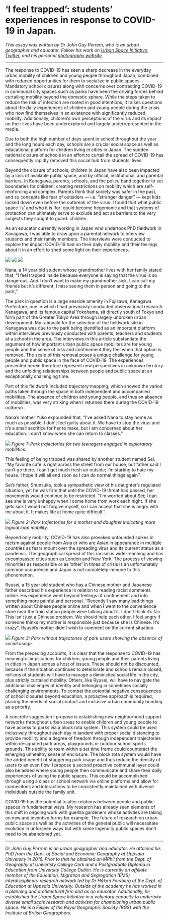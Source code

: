 # ‘I feel trapped’: students’ experiences in response to COVID-19 in Japan. 

_This essay was written by Dr John Guy Perrem, who is an urban geographer and educator. Follow his work on [Urban Space Initiative](http://www.urbanspaceinitiative.com/), [Twitter](https://twitter.com/UrbanSpaceInit), and his personal [photography website](https://spacesofcontemplation.com/)._

---

The response to COVID-19 has seen a sharp decrease in the everyday urban mobility of children and young people throughout Japan, combined with reduced opportunities for them to socialize in public spaces. Mandatory school closures along with concerns over contracting COVID-19 in communal city spaces such as parks have been the driving forces behind curtailing mobility beyond the domestic sphere. While the steps taken to reduce the risk of infection are rooted in good intentions, it raises questions about the daily experiences of children and young people during the crisis who now find themselves in an existence with significantly reduced mobility. Additionally, children’s own perceptions of the virus and its impact on their lives have been underexplored and largely underrepresented in the media.      

Due to both the high number of days spent in school throughout the year and the long hours each day, schools are a crucial social space as well as educational platform for children living in cities in Japan. The sudden national closure of schools in an effort to curtail the spread of COVID-19 has consequently rapidly removed this social hub from students’ lives. 

Beyond the closure of schools, children in Japan have also been impacted by a loss of available public space, and by official, institutional, and parental barriers. In Kanagawa, parents, schools, and the police band together to set boundaries for children, creating restrictions on mobility which are self-reinforcing and complex. Parents think that society was safer in the past, and so concepts like fear of outsiders — i.e. “stranger danger” — kept kids locked down even before the outbreak of the virus. I found that what public space ‘is’ and who it is ‘for’ could become hegemonic and that systems of protection can ultimately serve to exclude and act as barriers to the very subjects they sought to guard: children.

As an educator currently working in Japan who undertook PhD fieldwork in Kanagawa, I was able to draw upon a parental network to interview students and their family members. The interviews were conducted to explore the impact COVID-19 had on their daily mobility and their feelings about it in an effort to shed some light on their experiences.

![](urbanmobilities3.jpg)
![](urbanmobilities4.jpg)
![](urbanmobilities5.jpg)

Nana, a 14 year old student whose grandmother lives with her family stated that,
“I feel trapped inside because everyone is saying that the virus is so dangerous. And I don’t want to make my grandmother sick. I can call my friends but it’s different, I miss seeing them in person and going to the park,”

The park in question is a large seaside amenity in Fujisawa, Kanagawa Prefecture, one in which I had previously conducted observational research. Kanagawa, and its famous capital Yokohama, sit directly south of Tokyo and form part of the Greater Tokyo Area through largely unbroken urban development. My rationale for the selection of the fieldwork site in Kanagawa was due to the park being identified as an important platform within interviews previously conducted with parents, teachers and students at a school in the area. The interviews in this article substantiate the argument of how important urban public space mobilites are for young people and the sense of loss and confinement they feel when that option is removed. The scale of this removal poses a unique challenge for young people and public space in the face of COVID-19. The experiences presented herein therefore represent new perspectives in unknown territory and the unfolding relationships between people and public space at an exceptionally challenging time.

Part of this fieldwork included trajectory mapping, which showed the varied paths taken through the space in both independent and accompanied mobilities. The absence of children and young people, and thus an absence of mobilities, was very striking when I returned there during the COVID-19 outbreak.  

Nana’s mother Yuko expounded that, “I’ve asked Nana to stay home as much as possible. I don’t feel guilty about it. We have to stop the virus and it’s a small sacrifice for her to make, but I am concerned about her education. I don’t know when she can return to classes.” 

![](urbanmobilities6.png)
_Figure 1: Park trajectories for two teenagers engaged in exploratory mobilities._

This feeling of being trapped was shared by another student named Sei. ‘‘My favorite café is right across the street from our house, but father said I can’t go there. I can’t get much fresh air outside; I’m starting to hate my house. I hope it will all end soon so I can do normal things again’’. 

Sei’s father, Shunsuke, took a sympathetic view of his daughter’s regulated situation, yet he was firm that until the COVID-19 threat had passed, her movements would continue to be restricted. ‘‘I’m worried about Sei; I can see she is very unhappy when I come home from work each night. If she gets sick I would not forgive myself, so I can accept that she is angry with me about it. It makes life at home quite difficult’’.


![](urbanmobilities1.png)
_Figure 2: Park trajectories for a mother and daughter indicating more logical loop mobility._

Beyond only mobility, COVID-19 has also provoked unfounded spikes in racism against people from Asia or who are Asian in appearance in multiple countries as fears mount over the spreading virus and its current status as a pandemic. The geographical spread of this racism is wide-reaching and has encompassed cities such as London and New York. The process of viewing minorities as responsible or as ‘other’ in times of crisis is an unfortunately common occurrence and Japan is not completely immune to this phenomenon. 

Ryusei, a 15 year old student who has a Chinese mother and Japanese father described his experience in relation to reading racist comments online. His experience went beyond feelings of confinement and into something more painful and personal. ‘‘Recently I saw many bad things written about Chinese people online and when I went to the convenience store near the train station people were talking about it. I don’t think it’s fair. This isn’t just a Chinese problem. We should help each other. I feel angry if someone thinks my mother is responsible just because she is Chinese. It’s crazy’’. Ryusei’s mother didn’t wish to comment on the current situation. 

![](urbanmobilities2.png)
_Figure 3: Park without trajectories of park users showing the absence of social usage._

From the preceding accounts, it is clear that the response to COVID-19 has meaningful implications for children, young people and their parents living in cities in Japan across a host of issues. These should not be discounted, because if the situation continues to deteriorate and schools remain closed, millions of students will have to manage a diminished social life in the city, plus strictly curtailed mobility. Others, like Ryusei, will have to navigate the additional challenges of identity and belonging in sometimes socially challenging environments. To combat the potential negative consequences of school closures beyond education, a proactive approach is required, placing the needs of social contact and inclusive urban community bonding as a priority. 

A concrete suggestion I propose is establishing new neighborhood support networks throughout urban areas to enable children and young people to have access to parks via a block rota system. This system could be used inclusively throughout each day in tandem with proper social distancing to provide mobility and a degree of freedom through independent trajectories within designated park areas, playgrounds or outdoor school sports grounds. This ability to roam within a set time frame could counteract the emerging unhealthy sense of enclosure. The block rota system would have the added benefit of staggering park usage and thus reduce the density of users to an even flow. I propose a second proactive communal layer could also be added where young people then communicate and share their daily experiences of using the public spaces. This could be accomplished through using a class or school network via online platforms and allow for connecitons and interactions to be consistently maintained with diverse individuals outside the family unit.

COVID-19 has the potential to alter relations between people and public spaces in fundamental ways. My research has already seen elements of this shift in ongoing work with guerilla gardeners whose activties are taking on new and inventive forms for example. The future of research on urban public space as well as the activities of the general public will necessitate evolution in unforseen ways but with some ingenuity public spaces don't need to be abandoned yet.


 ----

_Dr John Guy Perrem is an urban geographer and educator. He attained his PhD from the Dept. of Social and Economic Geography at Uppsala University in 2016. Prior to that he obtained an MPhil from the Dept. of Geography at Univeristy College Cork and a Postgraduate Diploma in Education from University College Dublin. He is currently an affiliate member of the Education, Migration and Segregation (EMS) interdisciplinary research network led by Dr Håkan Forsberg of the Dept. of Education at Uppsala University. Outside of the academy he has worked in a planning and architectural firm and as an educator. Additionally, he established the Urban Space Initiative in a voluntary capacity to undertake diverse small scale research and activism for championing urban public space. He is a Fellow of the Royal Geographic Society (RGS) with the Institute of British Geographers._

